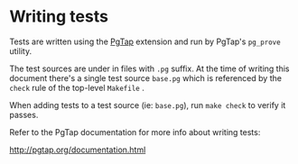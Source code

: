 # Writing tests

Tests are written using the [PgTap](http://pgtap.org/) extension and run by PgTap's `pg_prove`
utility.

The test sources are under in files with `.pg` suffix. At the time of writing this document there's
a single test source `base.pg` which is referenced by the `check` rule of the top-level `Makefile` .

When adding tests to a test source (ie: `base.pg`), run `make check` to verify it passes.

Refer to the PgTap documentation for more info about writing tests:

http://pgtap.org/documentation.html
